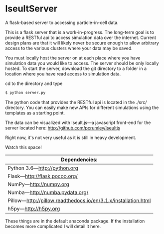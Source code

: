 # IseultServer
A flask-based server to accessing particle-in-cell data.

This is a flask server that is a work-in-progress.
The long-term goal is to provide a RESTful api to access simulation data over the internet. 
Current design plans are that it will likely never be secure enough to allow arbitrary access 
to the various clusters where your data may be saved.

You must locally host the server on at each place where you have simulation data you would like to 
access. The server should be only locally hosted. To start the server, download the git directory
to a folder in a location where you have read access to simulation data.

cd to the directory and type
```bash
$ python server.py
```

The python code that provides the RESTful api is located in the ./src/ directory. 
You can easily make new APIs for different simulations using the templates as a starting point.

The data can be visualized with Iseult.js&mdash;a javascript front-end for the server located here: 
http://github.com/pcrumley/Iseultjs

Right now, it's not very useful as it is still in heavy development.

Watch this space!


| Dependencies: |
| ------------ |
| Python 3.6&mdash;http://python.org |
| Flask&mdash;http://flask.pocoo.org/ |
| NumPy&mdash;http://numpy.org |
| Numba&mdash;http://numba.pydata.org/ |
| Pillow&mdash;http://pillow.readthedocs.io/en/3.1.x/installation.html |
| h5py&mdash;http://h5py.org |

These things are in the default anaconda package. If the installation becomes more complicated I will detail it here.
